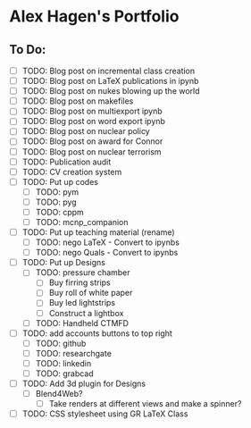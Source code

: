 # Alex Hagen's Portfolio

## To Do:

- [ ] TODO: Blog post on incremental class creation
- [ ] TODO: Blog post on LaTeX publications in ipynb
- [ ] TODO: Blog post on nukes blowing up the world
- [ ] TODO: Blog post on makefiles
- [ ] TODO: Blog post on multiexport ipynb
- [ ] TODO: Blog post on word export ipynb
- [ ] TODO: Blog post on nuclear policy
- [ ] TODO: Blog post on award for Connor
- [ ] TODO: Blog post on nuclear terrorism
- [ ] TODO: Publication audit
- [ ] TODO: CV creation system
- [ ] TODO: Put up codes
	- [ ] TODO: pym
	- [ ] TODO: pyg
	- [ ] TODO: cppm
	- [ ] TODO: mcnp_companion
- [ ] TODO: Put up teaching material (rename)
	- [ ] TODO: nego LaTeX - Convert to ipynbs
	- [ ] TODO: nego Quals - Convert to ipynbs
- [ ] TODO: Put up Designs
	- [ ] TODO: pressure chamber
		- [ ] Buy firring strips
		- [ ] Buy roll of white paper
		- [ ] Buy led lightstrips
		- [ ] Construct a lightbox
	- [ ] TODO: Handheld CTMFD
- [ ] TODO: add accounts buttons to top right
	- [ ] TODO: github
	- [ ] TODO: researchgate
	- [ ] TODO: linkedin
	- [ ] TODO: grabcad
- [ ] TODO: Add 3d plugin for Designs
  - [ ] Blend4Web?
	- [ ] Take renders at different views and make a spinner?
- [ ] TODO: CSS stylesheet using GR LaTeX Class
